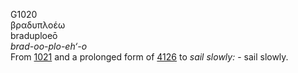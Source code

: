<body>
  <p>G1020<br>  βραδυπλοέω  <br> braduploeō  <br><i>brad-oo-plo-eh‘-o </i><br>From <a href="g1021.htm">1021</a> and a prolonged form of <a href="g4126.htm">4126</a>  to <i>sail</i> <i>slowly:</i> - sail slowly.<br></p>
 </body>